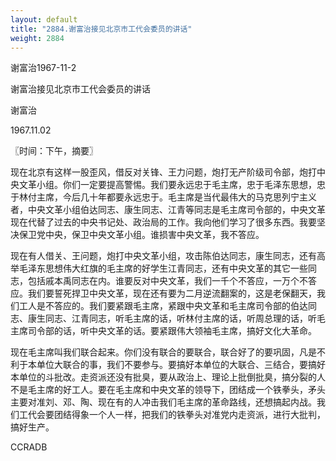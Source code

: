 ```yaml
---
layout: default
title: "2884.谢富治接见北京市工代会委员的讲话"
weight: 2884
---
```


谢富治1967-11-2

谢富治接见北京市工代会委员的讲话

谢富治

1967.11.02

〖时间：下午，摘要〗

现在北京有这样一股歪风，借反对关锋、王力问题，炮打无产阶级司令部，炮打中央文革小组。你们一定要提高警惕。我们要永远忠于毛主席，忠于毛泽东思想，忠于林付主席，今后几十年都要永远忠于。毛主席是当代最伟大的马克思列宁主义者，中央文革小组伯达同志、康生同志、江青等同志是毛主席司令部的，中央文革现在代替了过去的中央书记处、政治局的工作。我向他们学习了很多东西。我要坚决保卫党中央，保卫中央文革小组。谁损害中央文革，我不答应。

现在有人借关、王问题，炮打中央文革小组，攻击陈伯达同志，康生同志，还有高举毛泽东思想伟大红旗的毛主席的好学生江青同志，还有中央文革的其它一些同志，包括戚本禹同志在内。谁要反对中央文革，我们一千个不答应，一万个不答应。我们要誓死捍卫中央文革，现在还有要为二月逆流翻案的，这是老保翻天，我们工人是不答应的。我们要紧跟毛主席，紧跟中央文革和毛主席司令部的伯达同志、康生同志、江青同志，听毛主席的话，听林付主席的话，听周总理的话，听毛主席司令部的话，听中央文革的话。要紧跟伟大领袖毛主席，搞好文化大革命。

现在毛主席叫我们联合起来。你们没有联合的要联合，联合好了的要巩固，凡是不利于本单位大联合的事，我们不要参与。要搞好本单位的大联合、三结合，要搞好本单位的斗批改。走资派还没有批臭，要从政治上、理论上批倒批臭，搞分裂的人不是毛主席的好工人。要在毛主席和中央文革的领导下，团结成一个铁拳头，矛头主要对准刘、邓、陶、现在有的人冲击我们毛主席的革命路线，还想搞起内战。我们工代会要团结得象一个人一样，把我们的铁拳头对准党内走资派，进行大批判，搞好生产。

CCRADB

